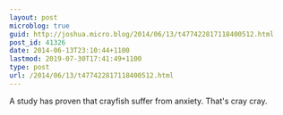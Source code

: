 ```yaml
---
layout: post
microblog: true
guid: http://joshua.micro.blog/2014/06/13/t477422817118400512.html
post_id: 41326
date: 2014-06-13T23:10:44+1100
lastmod: 2019-07-30T17:41:49+1100
type: post
url: /2014/06/13/t477422817118400512.html
---
```

A study has proven that crayfish suffer from anxiety. That's cray cray.
